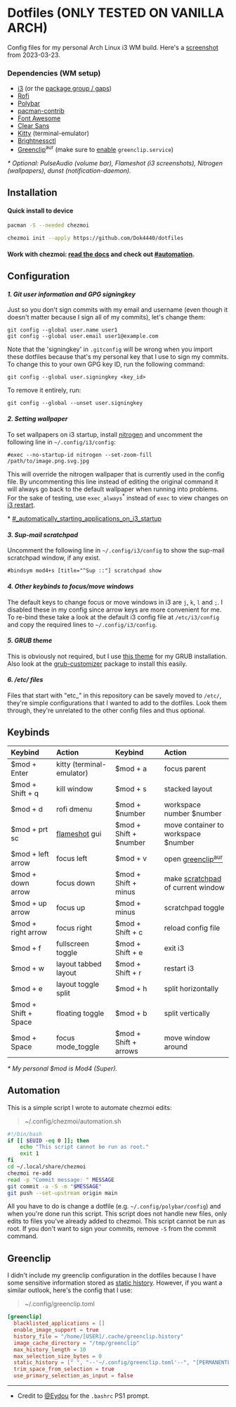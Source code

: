 # Dotfiles (ONLY TESTED ON VANILLA ARCH)
Config files for my personal Arch Linux i3 WM build. Here's a [screenshot](https://i.imgur.com/t3JdlCm.png) from 2023-03-23.

### Dependencies (WM setup)
* [i3](https://archlinux.org/packages/community/x86_64/i3-wm/) (or the [package group / gaps](https://wiki.archlinux.org/title/i3#Installation))
* [Rofi](https://archlinux.org/packages/community/x86_64/rofi/)
* [Polybar](https://github.com/polybar/polybar)
* [pacman-contrib](https://archlinux.org/packages/community/x86_64/pacman-contrib/)
* [Font Awesome](https://archlinux.org/packages/community/any/ttf-font-awesome/)
* [Clear Sans](https://www.fontsquirrel.com/fonts/clear-sans)
* [Kitty](https://archlinux.org/packages/community/x86_64/kitty/) (terminal-emulator)
* [Brightnessctl](https://archlinux.org/packages/community/x86_64/brightnessctl/)
* [Greenclip](https://aur.archlinux.org/packages/rofi-greenclip)<sup>aur</sup> (make sure to [enable](https://wiki.archlinux.org/title/Systemd#Using_units) `greenclip.service`)

*\* Optional: PulseAudio (volume bar), Flameshot (i3 screenshots), Nitrogen (wallpapers), dunst (notification-daemon).*

## Installation
#### Quick install to device
```sh
pacman -S --needed chezmoi
```  
```sh
chezmoi init --apply https://github.com/Dok4440/dotfiles
```

#### Work with chezmoi: [read the docs](https://www.chezmoi.io/user-guide/command-overview/) and check out [#automation](#automation).

## Configuration

#### *1. Git user information and GPG signingkey*
Just so you don't sign commits with my email and username (even though it doesn't matter because I sign all of my commits), let's change them:
```config
git config --global user.name user1
git config --global user.email user1@example.com
```

Note that the 'signingkey' in `.gitconfig` will be wrong when you import these dotfiles because that's my personal key that I use to sign my commits.
To change this to your own GPG key ID, run the following command:
```config
git config --global user.signingkey <key_id>
```

To remove it entirely, run:
```config
git config --global --unset user.signingkey
```


#### *2. Setting wallpaper*
To set wallpapers on i3 startup, install [nitrogen](https://wiki.archlinux.org/title/nitrogen) and uncomment the following line in `~/.config/i3/config`:
```config
#exec --no-startup-id nitrogen --set-zoom-fill /path/to/image.png.svg.jpg
```
This will override the nitrogen wallpaper that is currently used in the config file. By uncommenting this line instead of editing the original command it will always go back to the default wallpaper when running into problems. For the sake of testing, use `exec_always`<sup>*</sup> instead of `exec` to view changes on [i3 restart](#keybinds).

\* [#_automatically_starting_applications_on_i3_startup](https://i3wm.org/docs/userguide.html#_automatically_starting_applications_on_i3_startup)

#### *3. Sup-mail scratchpad*
Uncomment the following line in `~/.config/i3/config` to show the sup-mail scratchpad window, if any exist.
```config
#bindsym mod4+s [title="^Sup ::"] scratchpad show
```

#### *4. Other keybinds to focus/move windows*
The default keys to change focus or move windows in i3 are `j`, `k`, `l` and `;`. I disabled these in my config since arrow keys are more convenient for me. To re-bind these take a look at the default i3 config file at `/etc/i3/config` and copy the required lines to `~/.config/i3/config`.


#### *5. GRUB theme*
This is obviously not required, but I use [this theme](https://github.com/AdisonCavani/distro-grub-themes/releases/download/v3.1/arch.tar) for my GRUB installation. Also look at the [grub-customizer](https://archlinux.org/packages/community/x86_64/grub-customizer/) package to install this easily.


#### *6. /etc/ files*
Files that start with "etc_" in this repository can be savely moved to `/etc/`, they're simple configurations that I wanted to add to the dotfiles. Look them through, they're unrelated to the other config files and thus optional.


## Keybinds
|Keybind|Action|Keybind|Action|
|:---|:---|:---|:---|
|$mod + Enter|kitty (terminal-emulator)|$mod + a|focus parent|
|$mod + Shift + q|kill window|$mod + s|stacked layout|
|$mod + d|rofi dmenu|$mod + $number|workspace number $number|
|$mod + prt sc|[flameshot](https://archlinux.org/packages/community/x86_64/flameshot/) gui|$mod + Shift + $number|move container to workspace $number
|$mod + left arrow|focus left|$mod + v|open [greenclip<sup>aur</sup>](https://aur.archlinux.org/packages/rofi-greenclip)|
|$mod + down arrow|focus down|$mod + Shift + minus|make [scratchpad](https://i3wm.org/docs/userguide.html#_scratchpad) of current window|
|$mod + up arrow|focus up|$mod + minus|scratchpad toggle|
|$mod + right arrow|focus right|$mod + Shift + c|reload config file|
|$mod + f|fullscreen toggle|$mod + Shift + e|exit i3|
|$mod + w|layout tabbed layout|$mod + Shift + r|restart i3|
|$mod + e|layout toggle split|$mod + h|split horizontally|
|$mod + Shift + Space|floating toggle|$mod + b|split vertically|
|$mod + Space|focus mode_toggle|$mod + Shift + arrows|move window around|

*\* My personal $mod is Mod4 (Super).*

## Automation
This is a simple script I wrote to automate chezmoi edits:
> ~/.config/chezmoi/automation.sh
```sh
#!/bin/bash
if [[ $EUID -eq 0 ]]; then
    echo "This script cannot be run as root."
    exit 1
fi
cd ~/.local/share/chezmoi
chezmoi re-add
read -p "Commit message: " MESSAGE
git commit -a -S -m "$MESSAGE"
git push --set-upstream origin main
```
All you have to do is change a dotfile (e.g. `~/.config/polybar/config`) and when you're done run this script. This script does not handle new files, only edits to files you've already added to chezmoi. This script cannot be run as root. If you don't want to sign your commits, remove `-S` from the commit command.

## Greenclip
I didn't include my greenclip configuration in the dotfiles because I have some sensitive information stored as [static history](https://github.com/erebe/greenclip#description). However, if you want a similar outlook, here's the config that I use:

> ~/.config/greenclip.toml
```toml
[greenclip]
  blacklisted_applications = []
  enable_image_support = true
  history_file = "/home/[USER]/.cache/greenclip.history"
  image_cache_directory = "/tmp/greenclip"
  max_history_length = 10
  max_selection_size_bytes = 0
  static_history = [" ", "--'~/.config/greenclip.toml'--", "[PERMANENTLY STORED INFO HERE]"]
  trim_space_from_selection = true
  use_primary_selection_as_input = false
```

<hr/>


- Credit to [@Eydou](https://github.com/Eydou) for the `.bashrc` PS1 prompt.

